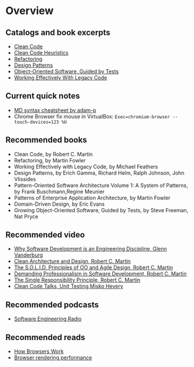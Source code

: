 # Overview

## Catalogs and book excerpts

 * [Clean Code](https://github.com/ak80/edu/blob/master/src/main/resources/catalogs/CleanCode.md)
 * [Clean Code Heuristics](https://github.com/ak80/edu/blob/master/src/main/resources/catalogs/CleanCodeHeuristics.md)
 * [Refactoring](https://github.com/ak80/edu/blob/master/src/main/resources/catalogs/Refactoring.md)
 * [Design Patterns](https://github.com/ak80/edu/blob/master/src/main/resources/catalogs/DesignPatterns.md)
 * [Object-Oriente​d Software, Guided by Tests](https://github.com/ak80/edu/blob/master/src/main/resources/catalogs/GrowingOO.md)
 * [Working Effectively With Legacy Code](https://github.com/ak80/edu/blob/master/src/main/resources/catalogs/LegacyCode.md)

## Current quick notes
 * [MD syntax cheatsheet by adam-p](https://github.com/adam-p/markdown-here/wiki/Markdown-Cheatsheet)
 * Chrome Browser fix mouse in VirtualBox: `Exec=chromium-browser --touch-devices=123 %U`

## Recommended books
 * Clean Code, by Robert C. Martin
 * Refactoring, by Martin Fowler
 * Working Effectively with Legacy Code, by Michael Feathers
 * Design Patterns, by Erich Gamma, Richard Helm, Ralph Johnson, John Vlissides
 * Pattern-Oriented Software Architecture Volume 1: A System of Patterns, by Frank Buschmann,Regine Meunier
 * Patterns of Enterprise Application Architecture, by Martin Fowler
 * Domain-Driven Design, by Eric Evans
 * Growing Object-Oriente​d Software, Guided by Tests, by Steve Freeman, Nat Pryce
 
## Recommended video
 * [Why Software Development is an Engineering Discipline, Glenn Vanderburg](https://www.youtube.com/watch?v=zDEpeWQHtFU)
 * [Clean Architecture and Design, Robert C. Martin](https://www.youtube.com/watch?v=Nsjsiz2A9mg)
 * [The S.O.L.I.D. Principles of OO and Agile Design, Robert C. Martin](https://www.youtube.com/watch?v=t86v3N4OshQ)
 * [Demanding Professionalism in Software Development, Robert C. Martin](https://www.youtube.com/watch?v=p0O1VVqRSK0)
 * [The Single Responsibility Principle, Robert C. Martin](https://www.youtube.com/watch?v=Gt0M_OHKhQE)
 * [Clean Code Talks, Unit Testing,Misko Hevery](https://www.youtube.com/watch?v=wEhu57pih5w)
 
## Recommended podcasts
 * [Software Engineering Radio](http://www.se-radio.net/)

## Recommended reads
 * [How Browsers Work](http://www.html5rocks.com/en/tutorials/internals/howbrowserswork/)
 * [Browser rendering performance](https://developers.google.com/web/fundamentals/performance/rendering/)